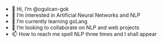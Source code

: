 - 👋 Hi, I’m @ogulcan-gok
- 👀 I’m interested in Artificial Neural Networks and NLP
- 🌱 I’m currently learning goLang
- 💞️ I’m looking to collaborate on NLP and web projects
- 📫 How to reach me spell NLP three times and I shall appear

<!---
ogulcan-gok/ogulcan-gok is a ✨ special ✨ repository because its `README.md` (this file) appears on your GitHub profile.
You can click the Preview link to take a look at your changes.
--->
